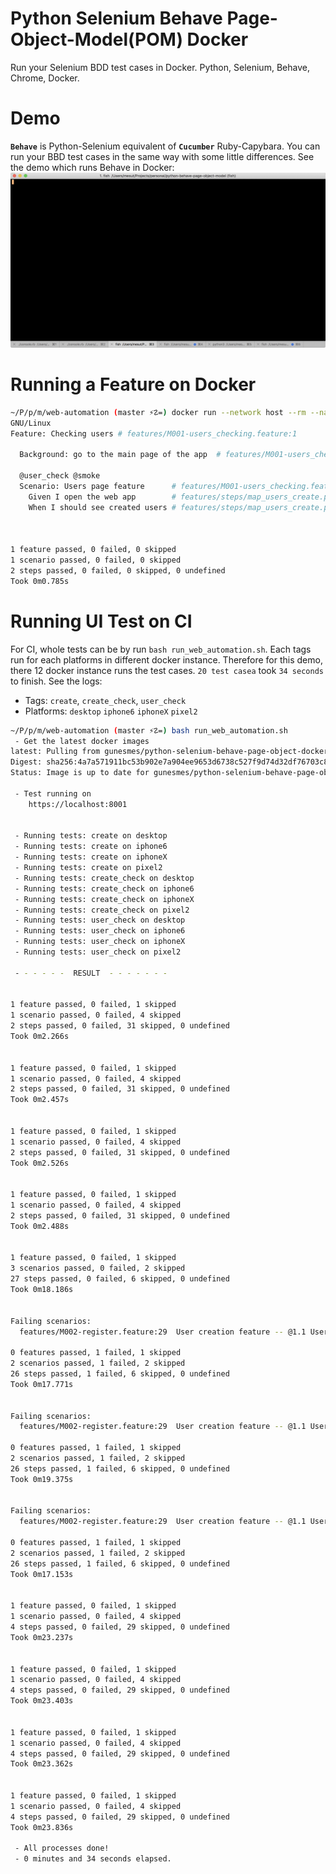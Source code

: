 
# Python Selenium Behave Page-Object-Model(POM) Docker
Run your Selenium BDD test cases in Docker. Python, Selenium, Behave, Chrome, Docker.


# Demo
**`Behave`** is Python-Selenium equivalent of **`Cucumber`** Ruby-Capybara. You can run your BBD test cases in the same 
way with some little differences. See the demo which runs Behave in Docker:
![Behave demo GIF](img/behave.gif)

# Running a Feature on Docker
```bash
~/P/p/m/web-automation (master ⚡☡=) docker run --network host --rm --name behave -v $PWD:/project gunesmes/python-selenium-behave-page-object-docker bash -c "export BROWSER=iphone6 && behave features/M001-users_checking.feaure"
GNU/Linux
Feature: Checking users # features/M001-users_checking.feature:1

  Background: go to the main page of the app  # features/M001-users_checking.feature:3

  @user_check @smoke
  Scenario: Users page feature      # features/M001-users_checking.feature:7
    Given I open the web app        # features/steps/map_users_create.py:10
    When I should see created users # features/steps/map_users_create.py:80



1 feature passed, 0 failed, 0 skipped
1 scenario passed, 0 failed, 0 skipped
2 steps passed, 0 failed, 0 skipped, 0 undefined
Took 0m0.785s
```

# Running UI Test on CI
For CI, whole tests can be by run `bash run_web_automation.sh`. Each tags run for each platforms in different docker 
instance. Therefore for this demo, there 12 docker instance runs the test cases. `20 test casea` took `34 seconds` to finish. See the logs: 

* Tags: `create`, `create_check`, `user_check`
* Platforms: `desktop` `iphone6` `iphoneX` `pixel2` 

```bash
~/P/p/m/web-automation (master ⚡☡=) bash run_web_automation.sh
 - Get the latest docker images
latest: Pulling from gunesmes/python-selenium-behave-page-object-docker
Digest: sha256:4a7a571911bc53b902e7a904ee9653d6738c527f9d74d32df76703c8c8c323db
Status: Image is up to date for gunesmes/python-selenium-behave-page-object-docker:latest

 - Test running on
    https://localhost:8001


 - Running tests: create on desktop
 - Running tests: create on iphone6
 - Running tests: create on iphoneX
 - Running tests: create on pixel2
 - Running tests: create_check on desktop
 - Running tests: create_check on iphone6
 - Running tests: create_check on iphoneX
 - Running tests: create_check on pixel2
 - Running tests: user_check on desktop
 - Running tests: user_check on iphone6
 - Running tests: user_check on iphoneX
 - Running tests: user_check on pixel2

 - - - - - -  RESULT  - - - - - - -


1 feature passed, 0 failed, 1 skipped
1 scenario passed, 0 failed, 4 skipped
2 steps passed, 0 failed, 31 skipped, 0 undefined
Took 0m2.266s


1 feature passed, 0 failed, 1 skipped
1 scenario passed, 0 failed, 4 skipped
2 steps passed, 0 failed, 31 skipped, 0 undefined
Took 0m2.457s


1 feature passed, 0 failed, 1 skipped
1 scenario passed, 0 failed, 4 skipped
2 steps passed, 0 failed, 31 skipped, 0 undefined
Took 0m2.526s


1 feature passed, 0 failed, 1 skipped
1 scenario passed, 0 failed, 4 skipped
2 steps passed, 0 failed, 31 skipped, 0 undefined
Took 0m2.488s


1 feature passed, 0 failed, 1 skipped
3 scenarios passed, 0 failed, 2 skipped
27 steps passed, 0 failed, 6 skipped, 0 undefined
Took 0m18.186s


Failing scenarios:
  features/M002-register.feature:29  User creation feature -- @1.1 User data

0 features passed, 1 failed, 1 skipped
2 scenarios passed, 1 failed, 2 skipped
26 steps passed, 1 failed, 6 skipped, 0 undefined
Took 0m17.771s


Failing scenarios:
  features/M002-register.feature:29  User creation feature -- @1.1 User data

0 features passed, 1 failed, 1 skipped
2 scenarios passed, 1 failed, 2 skipped
26 steps passed, 1 failed, 6 skipped, 0 undefined
Took 0m19.375s


Failing scenarios:
  features/M002-register.feature:29  User creation feature -- @1.1 User data

0 features passed, 1 failed, 1 skipped
2 scenarios passed, 1 failed, 2 skipped
26 steps passed, 1 failed, 6 skipped, 0 undefined
Took 0m17.153s


1 feature passed, 0 failed, 1 skipped
1 scenario passed, 0 failed, 4 skipped
4 steps passed, 0 failed, 29 skipped, 0 undefined
Took 0m23.237s


1 feature passed, 0 failed, 1 skipped
1 scenario passed, 0 failed, 4 skipped
4 steps passed, 0 failed, 29 skipped, 0 undefined
Took 0m23.403s


1 feature passed, 0 failed, 1 skipped
1 scenario passed, 0 failed, 4 skipped
4 steps passed, 0 failed, 29 skipped, 0 undefined
Took 0m23.362s


1 feature passed, 0 failed, 1 skipped
1 scenario passed, 0 failed, 4 skipped
4 steps passed, 0 failed, 29 skipped, 0 undefined
Took 0m23.836s

 - All processes done!
 - 0 minutes and 34 seconds elapsed.
``` 


